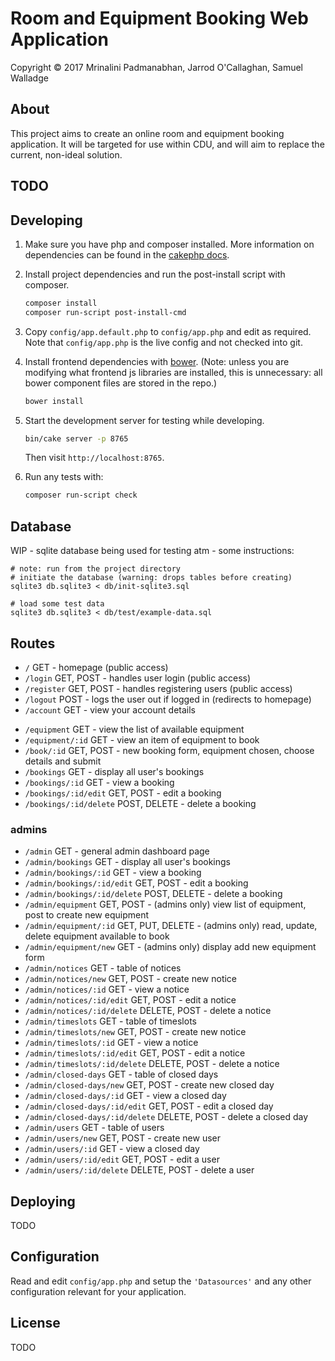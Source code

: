 # Room and Equipment Booking Web Application

Copyright © 2017 Mrinalini Padmanabhan, Jarrod O'Callaghan, Samuel Walladge


## About

This project aims to create an online room and equipment booking application. It will be targeted for use within CDU,
and will aim to replace the current, non-ideal solution.


## TODO


## Developing

1. Make sure you have php and composer installed. More information on dependencies can be found in the [cakephp docs][1].

2. Install project dependencies and run the post-install script with composer.

   ```bash
   composer install
   composer run-script post-install-cmd
   ```

3. Copy `config/app.default.php` to `config/app.php` and edit as required. Note that `config/app.php` is the live config
   and not checked into git.

4. Install frontend dependencies with [bower](https://bower.io/#install-bower). (Note: unless you are modifying what frontend js libraries are installed, this is unnecessary: all bower component files are stored in the repo.)

   ```bash
   bower install
   ```

5. Start the development server for testing while developing.

   ```bash
   bin/cake server -p 8765
   ```

   Then visit `http://localhost:8765`.

6. Run any tests with:

   ```bash
   composer run-script check
   ```

## Database

WIP - sqlite database being used for testing atm - some instructions:

```
# note: run from the project directory
# initiate the database (warning: drops tables before creating)
sqlite3 db.sqlite3 < db/init-sqlite3.sql

# load some test data
sqlite3 db.sqlite3 < db/test/example-data.sql
```


## Routes

- `/` GET - homepage (public access)
- `/login` GET, POST - handles user login (public access)
- `/register` GET, POST - handles registering users (public access)
- `/logout` POST - logs the user out if logged in (redirects to homepage)
- `/account` GET - view your account details
<!-- - `/book` GET - new booking form, select equipment to book -->
- `/equipment` GET - view the list of available equipment
- `/equipment/:id` GET - view an item of equipment to book
- `/book/:id` GET, POST - new booking form, equipment chosen, choose details and submit
- `/bookings` GET - display all user's bookings
- `/bookings/:id` GET - view a booking
- `/bookings/:id/edit` GET, POST - edit a booking
- `/bookings/:id/delete` POST, DELETE - delete a booking

### admins

- `/admin` GET - general admin dashboard page
- `/admin/bookings` GET - display all user's bookings
- `/admin/bookings/:id` GET - view a booking
- `/admin/bookings/:id/edit` GET, POST - edit a booking
- `/admin/bookings/:id/delete` POST, DELETE - delete a booking
- `/admin/equipment` GET, POST - (admins only) view list of equipment, post to create new equipment
- `/admin/equipment/:id` GET, PUT, DELETE - (admins only) read, update, delete equipment available to book
- `/admin/equipment/new` GET - (admins only) display add new equipment form
- `/admin/notices` GET - table of notices
- `/admin/notices/new` GET, POST - create new notice
- `/admin/notices/:id` GET - view a notice
- `/admin/notices/:id/edit` GET, POST - edit a notice
- `/admin/notices/:id/delete` DELETE, POST - delete a notice
- `/admin/timeslots` GET - table of timeslots
- `/admin/timeslots/new` GET, POST - create new notice
- `/admin/timeslots/:id` GET - view a notice
- `/admin/timeslots/:id/edit` GET, POST - edit a notice
- `/admin/timeslots/:id/delete` DELETE, POST - delete a notice
- `/admin/closed-days` GET - table of closed days
- `/admin/closed-days/new` GET, POST - create new closed day
- `/admin/closed-days/:id` GET - view a closed day
- `/admin/closed-days/:id/edit` GET, POST - edit a closed day
- `/admin/closed-days/:id/delete` DELETE, POST - delete a closed day
- `/admin/users` GET - table of users
- `/admin/users/new` GET, POST - create new user
- `/admin/users/:id` GET - view a closed day
- `/admin/users/:id/edit` GET, POST - edit a user
- `/admin/users/:id/delete` DELETE, POST - delete a user


## Deploying

TODO


## Configuration

Read and edit `config/app.php` and setup the `'Datasources'` and any other
configuration relevant for your application.


## License

TODO

[1]: https://book.cakephp.org/3.0/en/installation.html
